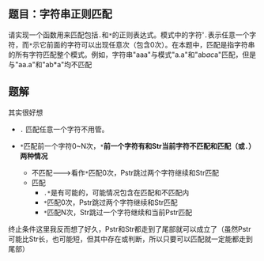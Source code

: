 ## 题目：字符串正则匹配

请实现一个函数用来匹配包括`.`和`*`的正则表达式。模式中的字符'`.`表示任意一个字符，而`*`示它前面的字符可以出现任意次（包含0次）。在本题中，匹配是指字符串的所有字符匹配整个模式。例如，字符串"aaa"与模式"a.a"和"ab*ac*a"匹配，但是与"aa.a"和"ab*a"均不匹配  

## 题解

其实很好想

- `.` 匹配任意一个字符不用管。

- `*`匹配前一个字符0~N次，`*`**前一个字符有和Str当前字符不匹配和匹配（或`.`）两种情况** 
  - 不匹配--->看作`*`匹配0次，Pstr跳过两个字符继续和Str匹配
  - 匹配
    - `.*`是有可能的，可能情况包含在匹配和不匹配内
    - `*`匹配0次，Pstr跳过两个字符继续和Str匹配
    - `*`匹配N次，Str跳过一个字符继续和当前Pstr匹配

终止条件这里我反而想了好久，Pstr和Str都走到了尾部就可以成立了（虽然Pstr可能比Str长，也可能短，但其中存在或判断，所以只要可以匹配就一定能都走到尾部）